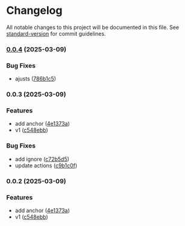 # Changelog

All notable changes to this project will be documented in this file. See [standard-version](https://github.com/conventional-changelog/standard-version) for commit guidelines.

### [0.0.4](https://github.com/renancorreadev/solana-dev/compare/v0.0.3...v0.0.4) (2025-03-09)


### Bug Fixes

* ajusts ([786b1c5](https://github.com/renancorreadev/solana-dev/commit/786b1c506d87203b0e60061b4967f45fb0bf38cc))

### 0.0.3 (2025-03-09)


### Features

* add anchor ([4e1373a](https://github.com/renancorreadev/solana-dev/commit/4e1373abd271e8f053386cff9d84dd6a5a818c1a))
* v1 ([c548ebb](https://github.com/renancorreadev/solana-dev/commit/c548ebbdeaf0802b8495afcecccb1b4a4f665e4a))


### Bug Fixes

* add ignore ([c72b5d5](https://github.com/renancorreadev/solana-dev/commit/c72b5d53094bb9dcd304208b184012d61a26a90d))
* update actions ([c9b1c0f](https://github.com/renancorreadev/solana-dev/commit/c9b1c0f0e51d066dfe9b91cacc6cc65895348af8))

### 0.0.2 (2025-03-09)


### Features

* add anchor ([4e1373a](https://github.com/renancorreadev/solana-dev/commit/4e1373abd271e8f053386cff9d84dd6a5a818c1a))
* v1 ([c548ebb](https://github.com/renancorreadev/solana-dev/commit/c548ebbdeaf0802b8495afcecccb1b4a4f665e4a))
